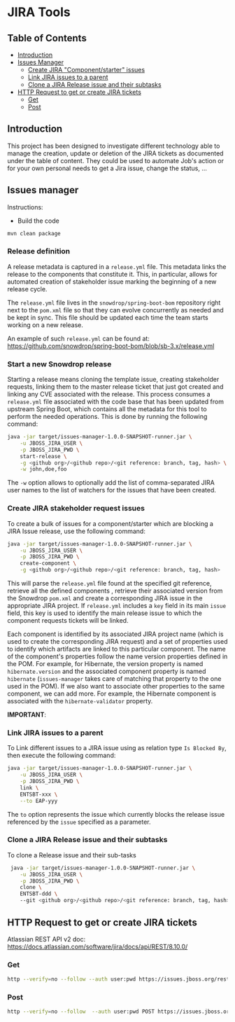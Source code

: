 # JIRA Tools

## Table of Contents

  * [Introduction](#introduction)
  * [Issues Manager](#issues-manager)
     * [Create JIRA "Component/starter" issues](#create-jira-componentstarter-issues)
     * [Link JIRA issues to a parent](#link-jira-issues-to-a-parent)
     * [Clone a JIRA Release issue and their subtasks](#clone-a-jira-release-issue-and-their-subtasks)
  * [HTTP Request to get or create JIRA tickets](#http-request-to-get-or-create-jira-tickets)
     * [Get](#get)
     * [Post](#post)


## Introduction

This project has been designed to investigate different technology able to manage the creation, update or deletion of the JIRA tickets as documented under the table of content.
They could be used to automate Job's action or for your own personal needs to get a Jira issue, change the status, ...

## Issues manager

Instructions:

- Build the code
```bash
mvn clean package 
```

### Release definition

A release metadata is captured in a `release.yml` file. This metadata links the release to the components that
constitute it. This, in particular, allows for automated creation of stakeholder issue marking the beginning of a
new release cycle.

The `release.yml` file lives in the `snowdrop/spring-boot-bom` repository right next to the `pom.xml` file so that they
can evolve concurrently as needed and be kept in sync. This file should be updated each time the team starts working
 on a new release.
 
An example of such `release.yml` can be found at: https://github.com/snowdrop/spring-boot-bom/blob/sb-3.x/release.yml

### Start a new Snowdrop release

Starting a release means cloning the template issue, creating stakeholder requests, linking them to the master release
ticket that just got created and linking any CVE associated with the release. This process consumes a `release.yml` file
associated with the code base that has been updated from upstream Spring Boot, which contains all the metadata for this
tool to perform the needed operations. This is done by running the following command:

```bash
java -jar target/issues-manager-1.0.0-SNAPSHOT-runner.jar \
    -u JBOSS_JIRA_USER \
    -p JBOSS_JIRA_PWD \
    start-release \
    -g <github org>/<github repo>/<git reference: branch, tag, hash> \
    -w john,doe,foo  
```

The `-w` option allows to optionally add the list of comma-separated JIRA user names to the list of watchers for the 
issues that have been created.

### Create JIRA stakeholder request issues

To create a bulk of issues for a component/starter which are blocking a JIRA Issue release, use the following command: 
```bash
java -jar target/issues-manager-1.0.0-SNAPSHOT-runner.jar \
    -u JBOSS_JIRA_USER \
    -p JBOSS_JIRA_PWD \
    create-component \
    -g <github org>/<github repo>/<git reference: branch, tag, hash> 
```

This will parse the `release.yml` file found at the specified git reference, retrieve all the defined components
, retrieve their associated version from the Snowdrop `pom.xml` and create a corresponding JIRA issue in the
 appropriate JIRA project. If `release.yml` includes a `key` field in its main `issue` field, this key is used to
  identify the main release issue to which the component requests tickets will be linked.

Each component is identified by its associated JIRA project name (which is used to create the corresponding JIRA
request) and a set of properties used to identify which artifacts are linked to this particular component. The
name of the component's properties follow the name version properties defined in the POM. For example, for Hibernate,
the version property is named `hibernate.version` and the associated component property is named `hibernate` 
(`issues-manager` takes care of matching that property to the one used in the POM). If we also want to associate
other properties to the same component, we can add more. For example, the Hibernate component is associated with
the `hibernate-validator` property.
       
**IMPORTANT**: 

### Link JIRA issues to a parent

To Link different issues to a JIRA issue using as relation type `Is Blocked By`, then execute the following command:  
```bash
java -jar target/issues-manager-1.0.0-SNAPSHOT-runner.jar \
    -u JBOSS_JIRA_USER \
    -p JBOSS_JIRA_PWD \
    link \
    ENTSBT-xxx \
    --to EAP-yyy 
```

The `to` option represents the issue which currently blocks the release issue referenced by the `issue` specified as
 a parameter.

### Clone a JIRA Release issue and their subtasks

To clone a Release issue and their sub-tasks
```bash
 java -jar target/issues-manager-1.0.0-SNAPSHOT-runner.jar \
    -u JBOSS_JIRA_USER \
    -p JBOSS_JIRA_PWD \
    clone \
    ENTSBT-ddd \    
    --git <github org>/<github repo>/<git reference: branch, tag, hash> 
```
 
## HTTP Request to get or create JIRA tickets

Atlassian REST API v2 doc: https://docs.atlassian.com/software/jira/docs/api/REST/8.10.0/

### Get

```bash
http --verify=no --follow --auth user:pwd https://issues.jboss.org/rest/api/2/issue/SB-889
```

### Post

```bash
http --verify=no --follow  --auth user:pwd POST https://issues.jboss.org/rest/api/2/issue/ < jira.json
```